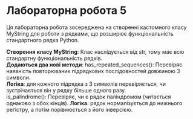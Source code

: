 # Лабораторна робота 5

Ця лабораторна робота зосереджена на створенні кастомного класу MyString для роботи з рядками, що розширює функціональність стандартного рядка Python.

**Створення класу MyString**:
Клас наслідується від str, тому має всю стандартну функціональність рядків.  
**Додаються два нові методи**:
has_repeated_sequences():
Перевіряє наявність повторюваних підрядкових послідовностей довжиною 3 символи.  
**Логіка**: для кожного підрядка з 3 символів перевіряється, чи зустрічається він у рядку більше одного разу.  
is_palindrome(): 
Перевіряє, чи є рядок паліндромом (читається однаково з обох кінців).
**Логіка**: рядок нормалізується до нижнього регістру, а потім порівнюється з його інверсією.